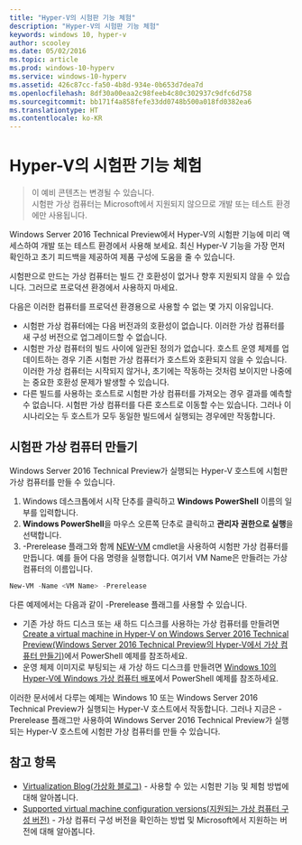 ```yaml
---
title: "Hyper-V의 시험판 기능 체험"
description: "Hyper-V의 시험판 기능 체험"
keywords: windows 10, hyper-v
author: scooley
ms.date: 05/02/2016
ms.topic: article
ms.prod: windows-10-hyperv
ms.service: windows-10-hyperv
ms.assetid: 426c87cc-fa50-4b8d-934e-0b653d7dea7d
ms.openlocfilehash: 8df30a00eaa2c98feeb4c80c302937c9dfc6d758
ms.sourcegitcommit: bb171f4a858fefe33dd0748b500a018fd0382ea6
ms.translationtype: HT
ms.contentlocale: ko-KR
---
```

# <a name="try-pre-release-features-for-hyper-v"></a>Hyper-V의 시험판 기능 체험

> 이 예비 콘텐츠는 변경될 수 있습니다.  
  시험판 가상 컴퓨터는 Microsoft에서 지원되지 않으므로 개발 또는 테스트 환경에만 사용됩니다.

Windows Server 2016 Technical Preview에서 Hyper-V의 시험판 기능에 미리 액세스하여 개발 또는 테스트 환경에서 사용해 보세요. 최신 Hyper-V 기능을 가장 먼저 확인하고 초기 피드백을 제공하여 제품 구성에 도움을 줄 수 있습니다.

시험판으로 만드는 가상 컴퓨터는 빌드 간 호환성이 없거나 향후 지원되지 않을 수 있습니다.  그러므로 프로덕션 환경에서 사용하지 마세요.

다음은 이러한 컴퓨터를 프로덕션 환경용으로 사용할 수 없는 몇 가지 이유입니다.

* 시험판 가상 컴퓨터에는 다음 버전과의 호환성이 없습니다. 이러한 가상 컴퓨터를 새 구성 버전으로 업그레이드할 수 없습니다.
* 시험판 가상 컴퓨터의 빌드 사이에 일관된 정의가 없습니다. 호스트 운영 체제를 업데이트하는 경우 기존 시험판 가상 컴퓨터가 호스트와 호환되지 않을 수 있습니다. 이러한 가상 컴퓨터는 시작되지 않거나, 초기에는 작동하는 것처럼 보이지만 나중에는 중요한 호환성 문제가 발생할 수 있습니다.
* 다른 빌드를 사용하는 호스트로 시험판 가상 컴퓨터를 가져오는 경우 결과를 예측할 수 없습니다. 시험판 가상 컴퓨터를 다른 호스트로 이동할 수는 있습니다. 그러나 이 시나리오는 두 호스트가 모두 동일한 빌드에서 실행되는 경우에만 작동합니다.

## <a name="create-a-pre-release-virtual-machine"></a>시험판 가상 컴퓨터 만들기

Windows Server 2016 Technical Preview가 실행되는 Hyper-V 호스트에 시험판 가상 컴퓨터를 만들 수 있습니다.

1. Windows 데스크톱에서 시작 단추를 클릭하고 **Windows PowerShell** 이름의 일부를 입력합니다.
2. **Windows PowerShell**을 마우스 오른쪽 단추로 클릭하고 **관리자 권한으로 실행**을 선택합니다.
3. -Prerelease 플래그와 함께 [NEW-VM](https://technet.microsoft.com/library/hh848537.aspx) cmdlet을 사용하여 시험판 가상 컴퓨터를 만듭니다. 예를 들어 다음 명령을 실행합니다. 여기서 VM Name은 만들려는 가상 컴퓨터의 이름입니다.

``` PowerShell
New-VM -Name <VM Name> -Prerelease
```
다른 예제에서는 다음과 같이 -Prerelease 플래그를 사용할 수 있습니다.
 - 기존 가상 하드 디스크 또는 새 하드 디스크를 사용하는 가상 컴퓨터를 만들려면 [Create a virtual machine in Hyper-V on Windows Server 2016 Technical Preview(Windows Server 2016 Technical Preview의 Hyper-V에서 가상 컴퓨터 만들기)](https://technet.microsoft.com/library/mt126140.aspx#BKMK_PowerShell)에서 PowerShell 예제를 참조하세요.
 - 운영 체제 이미지로 부팅되는 새 가상 하드 디스크를 만들려면 [Windows 10의 Hyper-V에 Windows 가상 컴퓨터 배포](https://msdn.microsoft.com/en-us/virtualization/hyperv_on_windows/quick_start/walkthrough_create_vm)에서 PowerShell 예제를 참조하세요.

 이러한 문서에서 다루는 예제는 Windows 10 또는 Windows Server 2016 Technical Preview가 실행되는 Hyper-V 호스트에서 작동합니다. 그러나 지금은 -Prerelease 플래그만 사용하여 Windows Server 2016 Technical Preview가 실행되는 Hyper-V 호스트에 시험판 가상 컴퓨터를 만들 수 있습니다.

## <a name="see-also"></a>참고 항목
-  [Virtualization Blog(가상화 블로그)](https://blogs.technet.microsoft.com/virtualization/) - 사용할 수 있는 시험판 기능 및 체험 방법에 대해 알아봅니다.
- [Supported virtual machine configuration versions(지원되는 가상 컴퓨터 구성 버전)](https://technet.microsoft.com/library/mt695898.aspx#BKMK_SupportedConfigVersions) - 가상 컴퓨터 구성 버전을 확인하는 방법 및 Microsoft에서 지원하는 버전에 대해 알아봅니다.
